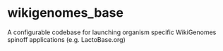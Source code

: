 # wikigenomes_base
A configurable codebase for launching organism specific WikiGenomes spinoff applications (e.g. LactoBase.org)
